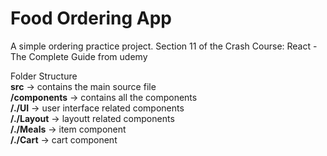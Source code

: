 # Food Ordering App

A simple ordering practice project. Section 11 of the Crash Course: React - The Complete Guide from udemy

Folder Structure <br/>
**src** -> contains the main source file <br/>
  **/components** -> contains all the components <br/>
  **/./UI**       -> user interface related components <br/>
  **/./Layout**   -> layoutt related components <br/>
  **/./Meals**    -> item component <br/>
  **/./Cart**     -> cart component <br/>
